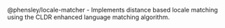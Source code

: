 
@phensley/locale-matcher - Implements distance based locale matching using the CLDR enhanced language matching algorithm.
